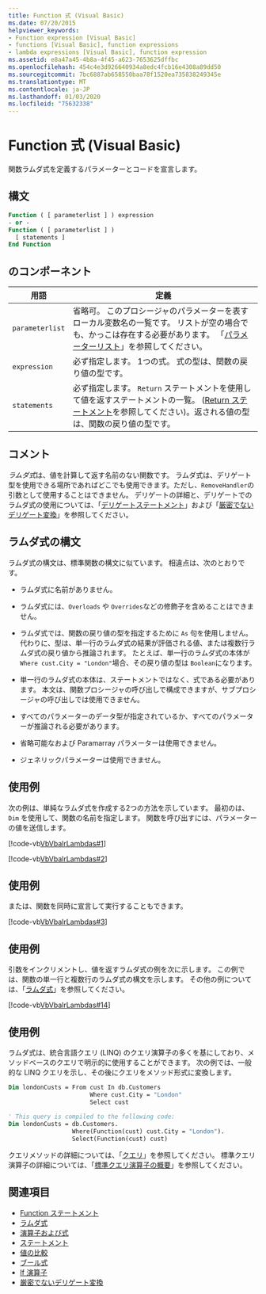 ```yaml
---
title: Function 式 (Visual Basic)
ms.date: 07/20/2015
helpviewer_keywords:
- Function expression [Visual Basic]
- functions [Visual Basic], function expressions
- lambda expressions [Visual Basic], function expression
ms.assetid: e8a47a45-4b8a-4f45-a623-7653625dffbc
ms.openlocfilehash: 454c4e3d926640934a8edc4fcb16e4308a89dd50
ms.sourcegitcommit: 7bc6887ab658550baa78f1520ea735838249345e
ms.translationtype: MT
ms.contentlocale: ja-JP
ms.lasthandoff: 01/03/2020
ms.locfileid: "75632338"
---
```

# <a name="function-expression-visual-basic"></a>Function 式 (Visual Basic)
関数ラムダ式を定義するパラメーターとコードを宣言します。  
  
## <a name="syntax"></a>構文  
  
```vb  
Function ( [ parameterlist ] ) expression  
- or -  
Function ( [ parameterlist ] )  
  [ statements ]  
End Function  
```  
  
## <a name="parts"></a>のコンポーネント  
  
|用語|定義|  
|---|---|  
|`parameterlist`|省略可。 このプロシージャのパラメーターを表すローカル変数名の一覧です。 リストが空の場合でも、かっこは存在する必要があります。 「[パラメーターリスト](../../../visual-basic/language-reference/statements/parameter-list.md)」を参照してください。|  
|`expression`|必ず指定します。 1つの式。 式の型は、関数の戻り値の型です。|  
|`statements`|必ず指定します。 `Return` ステートメントを使用して値を返すステートメントの一覧。 ([Return ステートメント](../../../visual-basic/language-reference/statements/return-statement.md)を参照してください)。返される値の型は、関数の戻り値の型です。|  
  
## <a name="remarks"></a>コメント  
 *ラムダ式*は、値を計算して返す名前のない関数です。 ラムダ式は、デリゲート型を使用できる場所であればどこでも使用できます。ただし、`RemoveHandler`の引数として使用することはできません。 デリゲートの詳細と、デリゲートでのラムダ式の使用については、「[デリゲートステートメント](../../../visual-basic/language-reference/statements/delegate-statement.md)」および「[厳密でないデリゲート変換](../../../visual-basic/programming-guide/language-features/delegates/relaxed-delegate-conversion.md)」を参照してください。  
  
## <a name="lambda-expression-syntax"></a>ラムダ式の構文  
 ラムダ式の構文は、標準関数の構文に似ています。 相違点は、次のとおりです。  
  
- ラムダ式に名前がありません。  
  
- ラムダ式には、`Overloads` や `Overrides`などの修飾子を含めることはできません。  
  
- ラムダ式では、関数の戻り値の型を指定するために `As` 句を使用しません。 代わりに、型は、単一行のラムダ式の結果が評価される値、または複数行ラムダ式の戻り値から推論されます。 たとえば、単一行のラムダ式の本体が `Where cust.City = "London"`場合、その戻り値の型は `Boolean`になります。  
  
- 単一行のラムダ式の本体は、ステートメントではなく、式である必要があります。 本文は、関数プロシージャの呼び出しで構成できますが、サブプロシージャの呼び出しでは使用できません。  
  
- すべてのパラメーターのデータ型が指定されているか、すべてのパラメーターが推論される必要があります。  
  
- 省略可能なおよび Paramarray パラメーターは使用できません。  
  
- ジェネリックパラメーターは使用できません。  
  
## <a name="example"></a>使用例  
 次の例は、単純なラムダ式を作成する2つの方法を示しています。 最初のは、`Dim` を使用して、関数の名前を指定します。 関数を呼び出すには、パラメーターの値を送信します。  
  
 [!code-vb[VbVbalrLambdas#1](~/samples/snippets/visualbasic/VS_Snippets_VBCSharp/VbVbalrLambdas/VB/Class1.vb#1)]  
  
 [!code-vb[VbVbalrLambdas#2](~/samples/snippets/visualbasic/VS_Snippets_VBCSharp/VbVbalrLambdas/VB/Class1.vb#2)]  
  
## <a name="example"></a>使用例  
 または、関数を同時に宣言して実行することもできます。  
  
 [!code-vb[VbVbalrLambdas#3](~/samples/snippets/visualbasic/VS_Snippets_VBCSharp/VbVbalrLambdas/VB/Class1.vb#3)]  
  
## <a name="example"></a>使用例  
 引数をインクリメントし、値を返すラムダ式の例を次に示します。 この例では、関数の単一行と複数行のラムダ式の構文を示します。 その他の例については、「[ラムダ式](../../../visual-basic/programming-guide/language-features/procedures/lambda-expressions.md)」を参照してください。  
  
 [!code-vb[VbVbalrLambdas#14](~/samples/snippets/visualbasic/VS_Snippets_VBCSharp/VbVbalrLambdas/VB/Class1.vb#14)]  
  
## <a name="example"></a>使用例  
 ラムダ式は、統合言語クエリ (LINQ) のクエリ演算子の多くを基にしており、メソッドベースのクエリで明示的に使用することができます。 次の例では、一般的な LINQ クエリを示し、その後にクエリをメソッド形式に変換します。  
  
```vb  
Dim londonCusts = From cust In db.Customers  
                       Where cust.City = "London"  
                       Select cust  
  
' This query is compiled to the following code:  
Dim londonCusts = db.Customers.  
                  Where(Function(cust) cust.City = "London").  
                  Select(Function(cust) cust)  
```  
  
 クエリメソッドの詳細については、「[クエリ](../../../visual-basic/language-reference/queries/index.md)」を参照してください。 標準クエリ演算子の詳細については、「[標準クエリ演算子の概要](../../programming-guide/concepts/linq/standard-query-operators-overview.md)」を参照してください。  
  
## <a name="see-also"></a>関連項目

- [Function ステートメント](../../../visual-basic/language-reference/statements/function-statement.md)
- [ラムダ式](../../../visual-basic/programming-guide/language-features/procedures/lambda-expressions.md)
- [演算子および式](../../../visual-basic/programming-guide/language-features/operators-and-expressions/index.md)
- [ステートメント](../../../visual-basic/programming-guide/language-features/statements.md)
- [値の比較](../../../visual-basic/programming-guide/language-features/operators-and-expressions/value-comparisons.md)
- [ブール式](../../../visual-basic/programming-guide/language-features/operators-and-expressions/boolean-expressions.md)
- [If 演算子](../../../visual-basic/language-reference/operators/if-operator.md)
- [厳密でないデリゲート変換](../../../visual-basic/programming-guide/language-features/delegates/relaxed-delegate-conversion.md)
